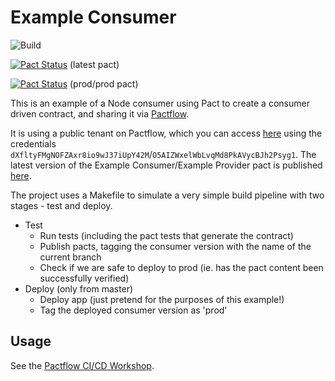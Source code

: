 # Example Consumer

![Build](https://github.com/pactflow/example-consumer/workflows/Build/badge.svg)

[![Pact Status](https://ghdoergeloh.pactflow.io/pacts/provider/pactflow-example-provider/consumer/pactflow-example-consumer/latest/badge.svg?label=provider)](https://ghdoergeloh.pactflow.io/pacts/provider/pactflow-example-provider/consumer/pactflow-example-consumer/latest) (latest pact)

[![Pact Status](https://ghdoergeloh.pactflow.io/matrix/provider/pactflow-example-provider/latest/prod/consumer/pactflow-example-consumer/latest/prod/badge.svg?label=provider)](https://ghdoergeloh.pactflow.io/pacts/provider/pactflow-example-provider/consumer/pactflow-example-consumer/latest/prod) (prod/prod pact)

This is an example of a Node consumer using Pact to create a consumer driven contract, and sharing it via [Pactflow](https://pactflow.io).

It is using a public tenant on Pactflow, which you can access [here](https://test.pactflow.io) using the credentials `dXfltyFMgNOFZAxr8io9wJ37iUpY42M`/`O5AIZWxelWbLvqMd8PkAVycBJh2Psyg1`. The latest version of the Example Consumer/Example Provider pact is published [here](https://test.pactflow.io/pacts/provider/pactflow-example-provider/consumer/pactflow-example-consumer/latest).

The project uses a Makefile to simulate a very simple build pipeline with two stages - test and deploy.

* Test
  * Run tests (including the pact tests that generate the contract)
  * Publish pacts, tagging the consumer version with the name of the current branch
  * Check if we are safe to deploy to prod (ie. has the pact content been successfully verified)
* Deploy (only from master)
  * Deploy app (just pretend for the purposes of this example!)
  * Tag the deployed consumer version as 'prod'

## Usage

See the [Pactflow CI/CD Workshop](https://github.com/pactflow/ci-cd-workshop).
